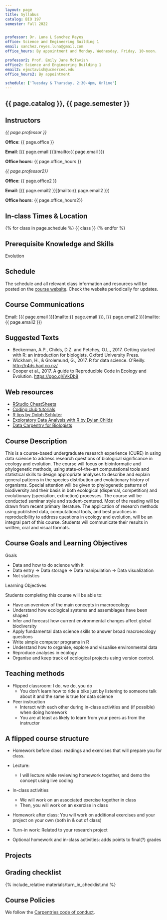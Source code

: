 ```yaml
---
layout: page
title: Syllabus
catalog: BIO 197
semester: Fall 2022


professor: Dr. Luna L Sanchez Reyes
office: Science and Engineering Building 1
email: sanchez.reyes.luna@gmail.com
office_hours: By appointment and Monday, Wednesday, Friday, 10-noon.

professor2: Prof. Emily Jane McTavish
office2: Science and Engineering Building 1
email2: ejmctavish@ucmerced.edu
office_hours2: By appointment

schedule: ['Tuesday & Thursday, 2:30-4pm, Online']
---
```



## {{ page.catalog }}, {{ page.semester }}

## Instructors

<i>{{ page.professor }}</i>

**Office**: {{ page.office }}

**Email**:
[{{ page.email }}](mailto:{{ page.email }})

**Office hours**: {{ page.office_hours }}


<i>{{ page.professor2}}</i>

**Office**: {{ page.office2 }}

**Email**:
[{{ page.email2 }}](mailto:{{ page.email2 }})

**Office hours**: {{ page.office_hours2}}


## In-class Times & Location

{% for class in page.schedule %}
  {{ class }}
{% endfor %}

## Prerequisite Knowledge and Skills

Evolution

## Schedule

The schedule and all relevant class information and resources will be posted
on the [course website](https://lunasare.github.io/data-science-research-biology/schedule).
Check the website periodically for updates.


## Course Communications

Email: [{{ page.email }}](mailto:{{ page.email }}), [{{ page.email2 }}](mailto:{{ page.email2 }})


## Suggested Texts

* Beckerman, A.P., Childs, D.Z. and Petchey, O.L., 2017. Getting started with R: an introduction for biologists. Oxford University Press.
* Wickham, H., & Grolemund, G., 2017. R for data science. O'Reilly. http://r4ds.had.co.nz/
* Cooper et al., 2017. A guide to Reproducible Code in Ecology and Evolution. https://goo.gl/iVkDb8


## Web resources

* [RStudio CheatSheets](https://www.rstudio.com/resources/cheatsheets/)
* [Coding club tutorials](https://ourcodingclub.github.io/tutorials/)
* [R tips by Dolph Schluter](https://www.zoology.ubc.ca/~schluter/R/)
* [Exploratory Data Analysis with R by Dylan Childs](http://dzchilds.github.io/aps-data-analysis-L1/)
* [Data Carpentry for Biologists](http://www.datacarpentry.org/semester-biology/)


## Course Description

This is a course-based undergraduate research experience (CURE) in using data science to address research questions of biological significance in ecology and evolution. The course will focus on bioinformatic and phylogenetic methods, using state-of-the-art computational tools and statistical skills to design appropriate analyses to describe and explain general patterns in the species distribution and evolutionary history of organisms. Special attention will be given to phylogenetic patterns of biodiversity and their basis in both ecological (dispersal, competition) and evolutionary (speciation, extinction) processes.
The course will be conducted seminar style and student-centered. Most of the reading will be drawn from recent primary literature.
The application of research methods using published data, computational tools, and best practices in reproducibility to address questions in ecology and evolution, will be an integral part of this course.
Students will communicate their results in written, oral and visual formats.


## Course Goals and Learning Objectives

Goals

* Data and how to do science with it
* Data entry -> Data storage -> Data manipulation -> Data visualization
* Not statistics

Learning Objectives

Students completing this course will be able to:

* Have an overview of the main concepts in macroecology
* Understand how ecological systems and assemblages have been shaped
* Infer and forecast how current environmental changes affect global biodiversity
* Apply fundamental data science skills to answer broad macroecology questions
* Write simple computer programs in R
* Understand how to organise, explore and visualise environmental data
* Reproduce analyses in ecology
* Organise and keep track of ecological projects using version control.


## Teaching methods

* Flipped classroom: I do, we do, you do
  - You don't learn how to ride a bike just by listening to someone talk about it and the same is true for data science
* Peer instruction
  - Interact with each other during in-class activities and (if possible) when doing homework
  - You are at least as likely to learn from your peers as from the instructor

## A flipped course structure

* Homework before class: readings and exercises that will prepare you for class.
* Lecture:
  - I will lecture while reviewing homework together, and demo the concept using live coding
* In-class activities
  - We will work on an associated exercise together in class
  - Then, you will work on an exercise in class
* Homework after class: You will work on additional exercises and your project on your own (both in & out of class)

* Turn-in work: Related to your research project

* Optional homework and in-class activities: adds points to final(?) grades

## Projects

## Grading checklist

{% include_relative materials/turn_in_checklist.md %}

## Course Policies

We follow the [Carpentries code of conduct](https://docs.carpentries.org/topic_folders/policies/code-of-conduct.html).
